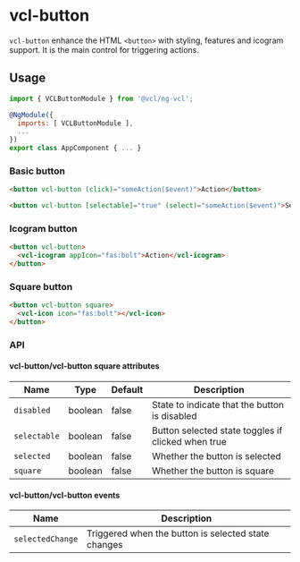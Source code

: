 # vcl-button

`vcl-button` enhance the HTML `<button>` with styling, features and icogram support.
It is the main control for triggering actions.

## Usage

```js
import { VCLButtonModule } from '@vcl/ng-vcl';

@NgModule({
  imports: [ VCLButtonModule ],
  ...
})
export class AppComponent { ... }
```

### Basic button

```html
<button vcl-button (click)="someAction($event)">Action</button>
```

```html
<button vcl-button [selectable]="true" (select)="someAction($event)">Select</button>
```

### Icogram button

```html
<button vcl-button>
  <vcl-icogram appIcon="fas:bolt">Action</vcl-icogram>
</button>
```

### Square button

```html
<button vcl-button square>
  <vcl-icon icon="fas:bolt"></vcl-icon>
</button>
```

### API

#### vcl-button/vcl-button square attributes

| Name                | Type        | Default  | Description
| ------------        | ----------- | -------- |--------------
| `disabled`          | boolean     | false    | State to indicate that the button is disabled
| `selectable`        | boolean     | false    | Button selected state toggles if clicked when true
| `selected`          | boolean     | false    | Whether the button is selected
| `square`            | boolean     | false    | Whether the button is square

#### vcl-button/vcl-button  events

| Name                | Description
| ------------        | --------------
| `selectedChange`    | Triggered when the button is selected state changes
